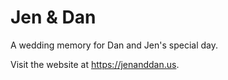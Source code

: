 # Jen & Dan

A wedding memory for Dan and Jen's special day.

Visit the website at https://jenanddan.us.

